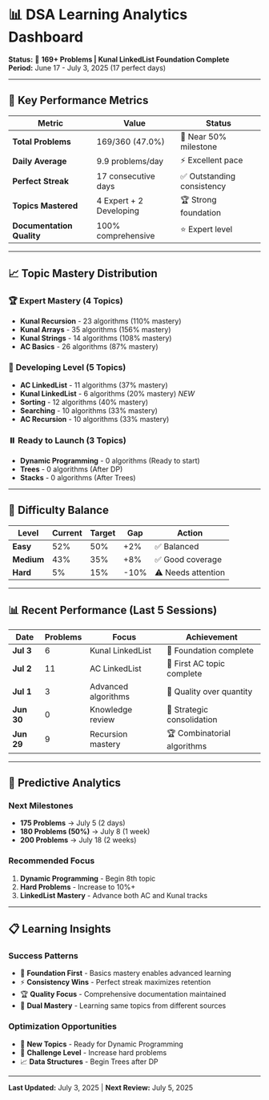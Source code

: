 # 📊 DSA Learning Analytics Dashboard

**Status:** 🎉 **169+ Problems | Kunal LinkedList Foundation Complete**  
**Period:** June 17 - July 3, 2025 (17 perfect days)

---

## 🎯 Key Performance Metrics

| Metric | Value | Status |
|--------|-------|--------|
| **Total Problems** | 169/360 (47.0%) | 🎉 Near 50% milestone |
| **Daily Average** | 9.9 problems/day | ⚡ Excellent pace |
| **Perfect Streak** | 17 consecutive days | ✅ Outstanding consistency |
| **Topics Mastered** | 4 Expert + 2 Developing | 🏆 Strong foundation |
| **Documentation Quality** | 100% comprehensive | ⭐ Expert level |

---

## 📈 Topic Mastery Distribution

### 🏆 **Expert Mastery (4 Topics)**
- **Kunal Recursion** - 23 algorithms (110% mastery)
- **Kunal Arrays** - 35 algorithms (156% mastery)
- **Kunal Strings** - 14 algorithms (108% mastery)
- **AC Basics** - 26 algorithms (87% mastery)

### 🔄 **Developing Level (5 Topics)**
- **AC LinkedList** - 11 algorithms (37% mastery)
- **Kunal LinkedList** - 6 algorithms (20% mastery) *NEW*
- **Sorting** - 12 algorithms (40% mastery)
- **Searching** - 10 algorithms (33% mastery)
- **AC Recursion** - 10 algorithms (33% mastery)

### ⏸️ **Ready to Launch (3 Topics)**
- **Dynamic Programming** - 0 algorithms (Ready to start)
- **Trees** - 0 algorithms (After DP)
- **Stacks** - 0 algorithms (After Trees)

---

## 🎯 Difficulty Balance

| Level | Current | Target | Gap | Action |
|-------|---------|---------|-----|--------|
| **Easy** | 52% | 50% | +2% | ✅ Balanced |
| **Medium** | 43% | 35% | +8% | ✅ Good coverage |
| **Hard** | 5% | 15% | -10% | ⚠️ Needs attention |

---

## 📊 Recent Performance (Last 5 Sessions)

| Date | Problems | Focus | Achievement |
|------|----------|-------|-------------|
| **Jul 3** | 6 | Kunal LinkedList | 🎉 Foundation complete |
| **Jul 2** | 11 | AC LinkedList | 🎉 First AC topic complete |
| **Jul 1** | 3 | Advanced algorithms | 🎯 Quality over quantity |
| **Jun 30** | 0 | Knowledge review | 🧠 Strategic consolidation |
| **Jun 29** | 9 | Recursion mastery | 🏆 Combinatorial algorithms |

---

## 🚀 Predictive Analytics

### **Next Milestones**
- **175 Problems** → July 5 (2 days)
- **180 Problems (50%)** → July 8 (1 week)
- **200 Problems** → July 18 (2 weeks)

### **Recommended Focus**
1. **Dynamic Programming** - Begin 8th topic
2. **Hard Problems** - Increase to 10%+
3. **LinkedList Mastery** - Advance both AC and Kunal tracks

---

## 📋 Learning Insights

### **Success Patterns**
- 🎯 **Foundation First** - Basics mastery enables advanced learning
- ⚡ **Consistency Wins** - Perfect streak maximizes retention
- 🏆 **Quality Focus** - Comprehensive documentation maintained
- 🔄 **Dual Mastery** - Learning same topics from different sources

### **Optimization Opportunities**
- 🚀 **New Topics** - Ready for Dynamic Programming
- 🎯 **Challenge Level** - Increase hard problems
- 📈 **Data Structures** - Begin Trees after DP

---

**Last Updated:** July 3, 2025 | **Next Review:** July 5, 2025 